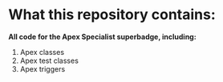 # What this repository contains:
**All code for the Apex Specialist superbadge, including:**
1. Apex classes
2. Apex test classes
3. Apex triggers